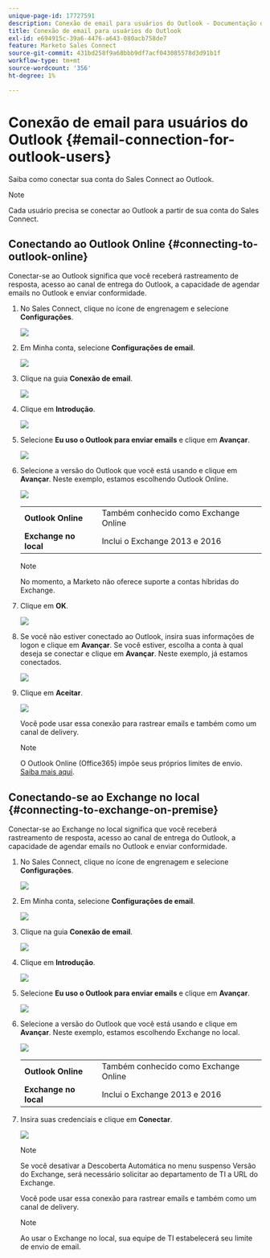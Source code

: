 ```yaml
---
unique-page-id: 17727591
description: Conexão de email para usuários do Outlook - Documentação do Marketo - Documentação do produto
title: Conexão de email para usuários do Outlook
exl-id: e694915c-39a6-4476-a643-080acb758de7
feature: Marketo Sales Connect
source-git-commit: 431bd258f9a68bbb9df7acf043085578d3d91b1f
workflow-type: tm+mt
source-wordcount: '356'
ht-degree: 1%

---
```


# Conexão de email para usuários do Outlook {#email-connection-for-outlook-users}

Saiba como conectar sua conta do Sales Connect ao Outlook.

>[!NOTE]
>
>Cada usuário precisa se conectar ao Outlook a partir de sua conta do Sales Connect.

## Conectando ao Outlook Online {#connecting-to-outlook-online}

Conectar-se ao Outlook significa que você receberá rastreamento de resposta, acesso ao canal de entrega do Outlook, a capacidade de agendar emails no Outlook e enviar conformidade.

1. No Sales Connect, clique no ícone de engrenagem e selecione **Configurações**.

   ![](assets/one.png)

1. Em Minha conta, selecione **Configurações de email**.

   ![](assets/two.png)

1. Clique na guia **Conexão de email**.

   ![](assets/three.png)

1. Clique em **Introdução**.

   ![](assets/four.png)

1. Selecione **Eu uso o Outlook para enviar emails** e clique em **Avançar**.

   ![](assets/five-a.png)

1. Selecione a versão do Outlook que você está usando e clique em **Avançar**. Neste exemplo, estamos escolhendo Outlook Online.

   ![](assets/six-a.png)

   <table> 
    <tbody>
     <tr>
      <td><strong>Outlook Online</strong></td> 
      <td>Também conhecido como Exchange Online</td> 
     </tr>
     <tr>
      <td><strong>Exchange no local</strong></td> 
      <td>Inclui o Exchange 2013 e 2016</td> 
     </tr>
    </tbody>
   </table>

   >[!NOTE]
   >
   >No momento, a Marketo não oferece suporte a contas híbridas do Exchange.

1. Clique em **OK**.

   ![](assets/seven-a.png)

1. Se você não estiver conectado ao Outlook, insira suas informações de logon e clique em **Avançar**. Se você estiver, escolha a conta à qual deseja se conectar e clique em **Avançar**. Neste exemplo, já estamos conectados.

   ![](assets/eight-a.png)

1. Clique em **Aceitar**.

   ![](assets/nine-a.png)

   Você pode usar essa conexão para rastrear emails e também como um canal de delivery.

   >[!NOTE]
   >
   >O Outlook Online (Office365) impõe seus próprios limites de envio. [Saiba mais aqui](/help/marketo/product-docs/marketo-sales-connect/email/email-delivery/email-connection-throttling.md#email-provider-limits).

## Conectando-se ao Exchange no local {#connecting-to-exchange-on-premise}

Conectar-se ao Exchange no local significa que você receberá rastreamento de resposta, acesso ao canal de entrega do Outlook, a capacidade de agendar emails no Outlook e enviar conformidade.

1. No Sales Connect, clique no ícone de engrenagem e selecione **Configurações**.

   ![](assets/one.png)

1. Em Minha conta, selecione **Configurações de email**.

   ![](assets/two.png)

1. Clique na guia **Conexão de email**.

   ![](assets/three.png)

1. Clique em **Introdução**.

   ![](assets/four.png)

1. Selecione **Eu uso o Outlook para enviar emails** e clique em **Avançar**.

   ![](assets/five-a.png)

1. Selecione a versão do Outlook que você está usando e clique em **Avançar**. Neste exemplo, estamos escolhendo Exchange no local.

   ![](assets/six-b.png)

   <table> 
    <tbody>
     <tr>
      <td><strong>Outlook Online</strong></td> 
      <td>Também conhecido como Exchange Online</td> 
     </tr>
     <tr>
      <td><strong>Exchange no local</strong></td> 
      <td>Inclui o Exchange 2013 e 2016</td> 
     </tr>
    </tbody>
   </table>

1. Insira suas credenciais e clique em **Conectar**.

   ![](assets/seven-b.png)

   >[!NOTE]
   >
   >Se você desativar a Descoberta Automática no menu suspenso Versão do Exchange, será necessário solicitar ao departamento de TI a URL do Exchange.

   Você pode usar essa conexão para rastrear emails e também como um canal de delivery.

   >[!NOTE]
   >
   >Ao usar o Exchange no local, sua equipe de TI estabelecerá seu limite de envio de email.
